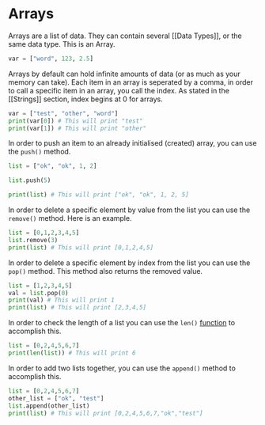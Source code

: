 # Arrays

Arrays are a list of data. They can contain several [[Data Types]], or the same data type. This is an Array.

```python
var = ["word", 123, 2.5]
```

Arrays by default can hold infinite amounts of data (or as much as your memory can take). Each item in an array is seperated by a comma, in order to call a specific item in an array, you call the index. As stated in the [[Strings]] section, index begins at 0 for arrays.

```python
var = ["test", "other", "word"]
print(var[0]) # This will print "test"
print(var[1]) # This will print "other"
```

In order to push an item to an already initialised (created) array, you can use the `push()` method.

```python
list = ["ok", "ok", 1, 2]

list.push(5)

print(list) # This will print ["ok", "ok", 1, 2, 5]
```

In order to delete a specific element by value from the list you can use the `remove()` method. Here is an example.

```python
list = [0,1,2,3,4,5]
list.remove(3)
print(list) # This will print [0,1,2,4,5]
```

In order to delete a specific element by index from the list you can use the `pop()` method. This method also returns the removed value.

```python
list = [1,2,3,4,5]
val = list.pop(0)
print(val) # This will print 1
print(list) # This will print [2,3,4,5]
```

In order to check the length of a list you can use the `len()` [function](Functions) to accomplish this.

```python
list = [0,2,4,5,6,7]
print(len(list)) # This will print 6
```

In order to add two lists together, you can use the `append()` method to accomplish this.

```python
list = [0,2,4,5,6,7]
other_list = ["ok", "test"]
list.append(other_list)
print(list) # This will print [0,2,4,5,6,7,"ok","test"]
```


